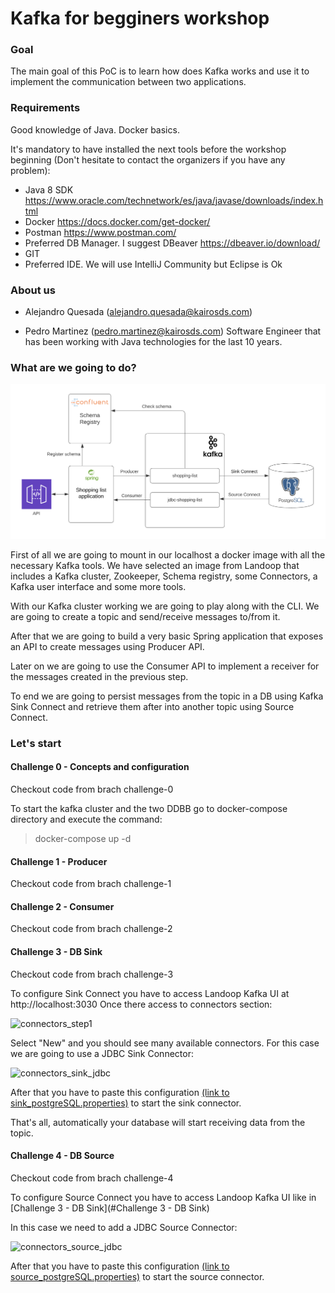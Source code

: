 # Kafka for begginers workshop

### Goal

The main goal of this PoC is to learn how does Kafka works and use it to implement the communication between two applications.

### Requirements

Good knowledge of Java. Docker basics.

It's mandatory to have installed the next tools before the workshop beginning (Don't hesitate to contact the organizers if you have any problem):

* Java 8 SDK https://www.oracle.com/technetwork/es/java/javase/downloads/index.html
* Docker https://docs.docker.com/get-docker/
* Postman https://www.postman.com/
* Preferred DB Manager. I suggest DBeaver https://dbeaver.io/download/
* GIT
* Preferred IDE. We will use IntelliJ Community but Eclipse is Ok

### About us

* Alejandro Quesada (alejandro.quesada@kairosds.com) 

* Pedro Martinez (pedro.martinez@kairosds.com) Software Engineer that has been working with Java technologies for the last 10 years.

### What are we going to do?

![workshop_structure](workshop_structure.png?raw=true "Workshop Structure") 

First of all we are going to mount in our localhost a docker image with all the necessary Kafka tools. We have selected an image from Landoop that includes a Kafka cluster, Zookeeper, Schema registry, some Connectors, a Kafka user interface and some more tools.

With our Kafka cluster working we are going to play along with the CLI. We are going to create a topic and send/receive messages to/from it.

After that we are going to build a very basic Spring application that exposes an API to create messages using Producer API.

Later on we are going to use the Consumer API to implement a receiver for the messages created in the previous step.

To end we are going to persist messages from the topic in a DB using Kafka Sink Connect and retrieve them after into another topic using Source Connect.


### Let's start
#### Challenge 0 - Concepts and configuration

Checkout code from brach challenge-0

To start the kafka cluster and the two DDBB go to docker-compose directory and execute the command:

> docker-compose up -d

#### Challenge 1 - Producer

Checkout code from brach challenge-1

#### Challenge 2 - Consumer

Checkout code from brach challenge-2

#### Challenge 3 - DB Sink

Checkout code from brach challenge-3

To configure Sink Connect you have to access Landoop Kafka UI at http://localhost:3030
Once there access to connectors section:

![connectors_step1](images/connectors_step1.png?raw=true "PoC Structure") 

Select "New" and you should see many available connectors. For this case we are going to use a JDBC Sink Connector:

![connectors_sink_jdbc](images/connectors_sink_jdbc.png?raw=true "PoC Structure") 

After that you have to paste this configuration [(link to sink_postgreSQL.properties)](connect/sink_postgreSQL.properties) to start the sink connector.

That's all, automatically your database will start receiving data from the topic.

#### Challenge 4 - DB Source

Checkout code from brach challenge-4

To configure Source Connect you have to access Landoop Kafka UI like in [Challenge 3 - DB Sink](#Challenge 3 - DB Sink)

In this case we need to add a JDBC Source Connector:

![connectors_source_jdbc](images/connectors_source_jdbc.png?raw=true "PoC Structure") 

After that you have to paste this configuration [ (link to source_postgreSQL.properties)](connect/source_postgreSQL.properties) to start the source connector.
